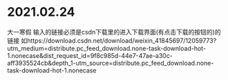 # 2021.02.24
大一寒假
输入的链接必须是csdn下载里的进入下载界面(有点击下载的按钮的)的链接
如https://download.csdn.net/download/weixin_41845697/12059773?utm_medium=distribute.pc_feed_download.none-task-download-hot-1.nonecase&dist_request_id=9f8c985d-44e7-47ae-a30c-aff3935524cb&depth_1-utm_source=distribute.pc_feed_download.none-task-download-hot-1.nonecase
